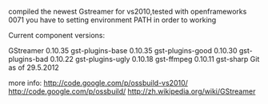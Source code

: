 compiled the newest Gstreamer for vs2010,tested with openframeworks 0071
you have to setting environment PATH in order to working

Current component versions:

GStreamer 0.10.35 
gst-plugins-base 0.10.35
gst-plugins-good 0.10.30
gst-plugins-bad 0.10.22
gst-plugins-ugly 0.10.18
gst-ffmpeg 0.10.11
gst-sharp Git as of 29.5.2012

more info:
http://code.google.com/p/ossbuild-vs2010/
http://code.google.com/p/ossbuild/
http://zh.wikipedia.org/wiki/GStreamer